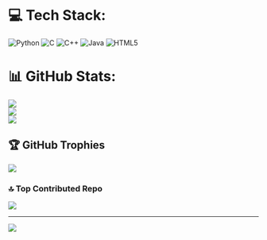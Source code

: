 
# 💻 Tech Stack:
![Python](https://img.shields.io/badge/python-3670A0?style=for-the-badge&logo=python&logoColor=ffdd54) ![C](https://img.shields.io/badge/c-%2300599C.svg?style=for-the-badge&logo=c&logoColor=white) ![C++](https://img.shields.io/badge/c++-%2300599C.svg?style=for-the-badge&logo=c%2B%2B&logoColor=white) ![Java](https://img.shields.io/badge/java-%23ED8B00.svg?style=for-the-badge&logo=openjdk&logoColor=white) ![HTML5](https://img.shields.io/badge/html5-%23E34F26.svg?style=for-the-badge&logo=html5&logoColor=white)
# 📊 GitHub Stats:
![](https://github-readme-stats.vercel.app/api?username=KaueKenji&theme=dark&hide_border=false&include_all_commits=false&count_private=false)<br/>
![](https://github-readme-streak-stats.herokuapp.com/?user=KaueKenji&theme=dark&hide_border=false)<br/>
![](https://github-readme-stats.vercel.app/api/top-langs/?username=KaueKenji&theme=dark&hide_border=false&include_all_commits=false&count_private=false&layout=compact)

## 🏆 GitHub Trophies
![](https://github-profile-trophy.vercel.app/?username=KaueKenji&theme=radical&no-frame=false&no-bg=false&margin-w=4)

### 🔝 Top Contributed Repo
![](https://github-contributor-stats.vercel.app/api?username=KaueKenji&limit=5&theme=dark&combine_all_yearly_contributions=true)

---
[![](https://visitcount.itsvg.in/api?id=KaueKenji&icon=0&color=1)](https://visitcount.itsvg.in)

<!-- Proudly created with GPRM ( https://gprm.itsvg.in ) -->
